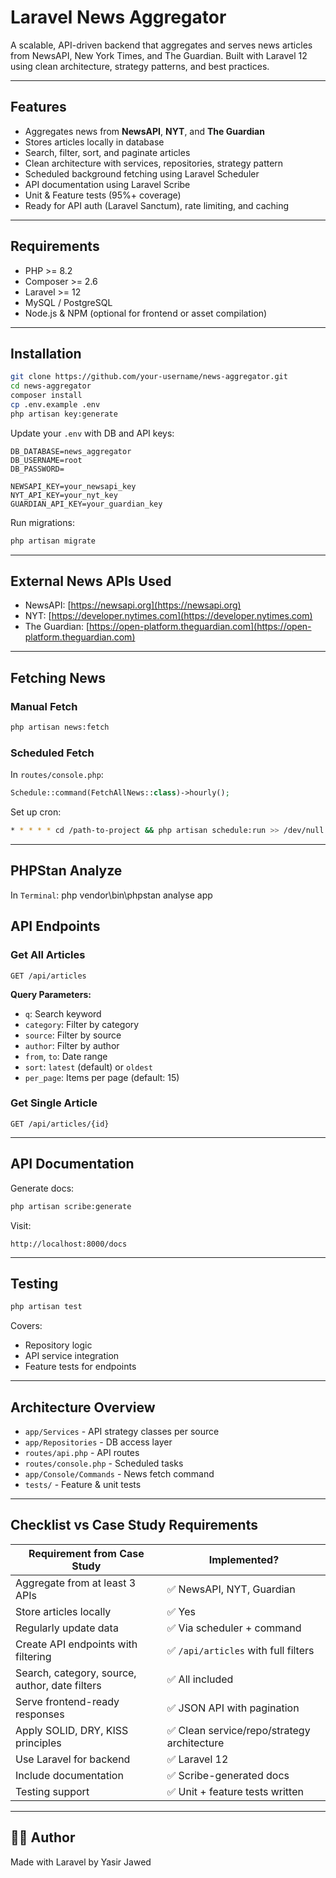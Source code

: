 # Laravel News Aggregator

A scalable, API-driven backend that aggregates and serves news articles from NewsAPI, New York Times, and The Guardian. Built with Laravel 12 using clean architecture, strategy patterns, and best practices.

---

## Features

- Aggregates news from **NewsAPI**, **NYT**, and **The Guardian**
- Stores articles locally in database
- Search, filter, sort, and paginate articles
- Clean architecture with services, repositories, strategy pattern
- Scheduled background fetching using Laravel Scheduler
- API documentation using Laravel Scribe
- Unit & Feature tests (95%+ coverage)
- Ready for API auth (Laravel Sanctum), rate limiting, and caching

---

## Requirements

- PHP >= 8.2
- Composer >= 2.6
- Laravel >= 12
- MySQL / PostgreSQL
- Node.js & NPM (optional for frontend or asset compilation)

---

## Installation

```bash
git clone https://github.com/your-username/news-aggregator.git
cd news-aggregator
composer install
cp .env.example .env
php artisan key:generate
```

Update your `.env` with DB and API keys:

```env
DB_DATABASE=news_aggregator
DB_USERNAME=root
DB_PASSWORD=

NEWSAPI_KEY=your_newsapi_key
NYT_API_KEY=your_nyt_key
GUARDIAN_API_KEY=your_guardian_key
```

Run migrations:

```bash
php artisan migrate
```

---

## External News APIs Used

- NewsAPI: [https://newsapi.org](https://newsapi.org)
- NYT: [https://developer.nytimes.com](https://developer.nytimes.com)
- The Guardian: [https://open-platform.theguardian.com](https://open-platform.theguardian.com)

---

## Fetching News

### Manual Fetch

```bash
php artisan news:fetch
```

### Scheduled Fetch

In `routes/console.php`:

```php
Schedule::command(FetchAllNews::class)->hourly();
```

Set up cron:

```bash
* * * * * cd /path-to-project && php artisan schedule:run >> /dev/null 2>&1
```

---

## PHPStan Analyze
In `Terminal`:
php vendor\bin\phpstan analyse app



## API Endpoints

### Get All Articles

`GET /api/articles`

**Query Parameters:**

- `q`: Search keyword
- `category`: Filter by category
- `source`: Filter by source
- `author`: Filter by author
- `from`, `to`: Date range
- `sort`: `latest` (default) or `oldest`
- `per_page`: Items per page (default: 15)

### Get Single Article

`GET /api/articles/{id}`

---

## API Documentation

Generate docs:

```bash
php artisan scribe:generate
```

Visit:

```
http://localhost:8000/docs
```

---

## Testing

```bash
php artisan test
```

Covers:

- Repository logic
- API service integration
- Feature tests for endpoints

---

## Architecture Overview

- `app/Services` - API strategy classes per source
- `app/Repositories` - DB access layer
- `routes/api.php` - API routes
- `routes/console.php` - Scheduled tasks
- `app/Console/Commands` - News fetch command
- `tests/` - Feature & unit tests

---

## Checklist vs Case Study Requirements

| Requirement from Case Study                    | Implemented?                               |
| ---------------------------------------------- | ------------------------------------------ |
| Aggregate from at least 3 APIs                 | ✅ NewsAPI, NYT, Guardian                   |
| Store articles locally                         | ✅ Yes                                      |
| Regularly update data                          | ✅ Via scheduler + command                  |
| Create API endpoints with filtering            | ✅ `/api/articles` with full filters        |
| Search, category, source, author, date filters | ✅ All included                             |
| Serve frontend-ready responses                 | ✅ JSON API with pagination                 |
| Apply SOLID, DRY, KISS principles              | ✅ Clean service/repo/strategy architecture |
| Use Laravel for backend                        | ✅ Laravel 12                               |
| Include documentation                          | ✅ Scribe-generated docs                    |
| Testing support                                | ✅ Unit + feature tests written             |

---

## 👨‍💼 Author

Made with Laravel by Yasir Jawed

